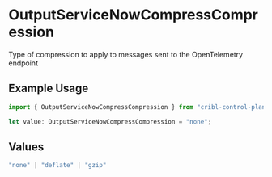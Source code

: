 # OutputServiceNowCompressCompression

Type of compression to apply to messages sent to the OpenTelemetry endpoint

## Example Usage

```typescript
import { OutputServiceNowCompressCompression } from "cribl-control-plane/models";

let value: OutputServiceNowCompressCompression = "none";
```

## Values

```typescript
"none" | "deflate" | "gzip"
```